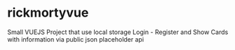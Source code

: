 # rickmortyvue
Small VUEJS Project that use local storage Login - Register and Show Cards with information via public json placeholder api
